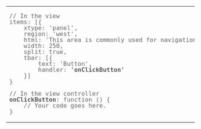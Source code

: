 <table>
<tr>
<td style="width:50%">

<pre 
style="font-size: 12pt; line-height: 1em; color: #666666;">
// In the view
items: [{
    xtype: 'panel',
    region: 'west',
    html: 'This area is commonly used for navigation.',
    width: 250,
    split: true,
    tbar: [{
        text: 'Button',
        handler: <b style="color: #555555">'onClickButton'</b>
    }]
}</pre>
<pre style="font-size: 12pt; line-height: 1em; color: #666666;">
// In the view controller
<b style="color: #555555">onClickButton</b>: function () {
    // Your code goes here.
}
</pre>


</td>
<td style="width:50%">

<img src="resources/images/architecture/ViewAndController.png">

</td>
</tr>
</table>